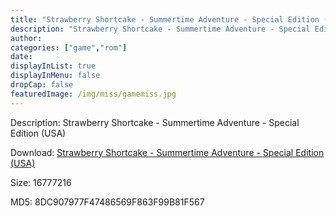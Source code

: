 ```yaml
---
title: "Strawberry Shortcake - Summertime Adventure - Special Edition (USA)"
description: "Strawberry Shortcake - Summertime Adventure - Special Edition (USA)"
author: 
categories: ["game","rom"]
date: 
displayInList: true
displayInMenu: false
dropCap: false
featuredImage: /img/miss/gamemiss.jpg
---
```


Description: Strawberry Shortcake - Summertime Adventure - Special Edition (USA)

Download: <a style="text-decoration:underline;" href="https://mega.nz/#!aXQGlYwC!bG28PhSKDyLgd0kxzGrmbSWSIi8AYgy56ymTCwp5UK8" target = "_blank" rel = "nofollow" > Strawberry Shortcake - Summertime Adventure - Special Edition (USA)</a>

Size: 16777216

MD5: 8DC907977F47486569F863F99B81F567

